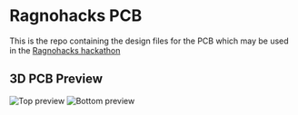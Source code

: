 # Ragnohacks PCB

This is the repo containing the design files for the PCB which may be used in the [Ragnohacks hackathon](https://ragnohacks.ca)

## 3D PCB Preview
![Top preview](https://cloud-891lardqo-hack-club-bot.vercel.app/0image.png)
![Bottom preview](https://cloud-44d2uzesp-hack-club-bot.vercel.app/0image.png)
